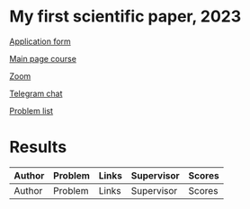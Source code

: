 # My first scientific paper, 2023

[Application form](https://docs.google.com/forms/d/e/1FAIpQLSfmTsOX9GaZmgKv4Q3EQFEK8mKENkp1PZTn1QhV1Nn6yMYvPg/viewform?usp=sf_link)

[Main page course](m1p.org)

[Zoom](m1p.org/go_zoom)

[Telegram chat](https://t.me/+IJWdR1mvwLs5Y2Qy)



[Problem list](problem_list.md)

# Results
| Author | Problem | Links | Supervisor | Scores |
| ----- | -----| ------ | ------------ | ----- |
| Author | Problem | Links | Supervisor | Scores |

 

